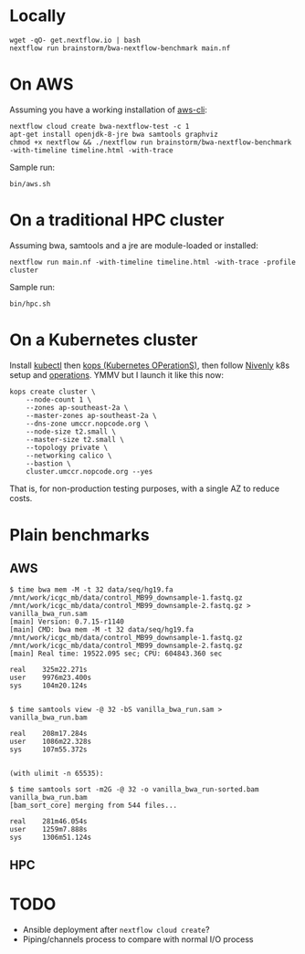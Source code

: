 Locally
=======

	wget -qO- get.nextflow.io | bash
	nextflow run brainstorm/bwa-nextflow-benchmark main.nf


On AWS
======

Assuming you have a working installation of [aws-cli](https://github.com/aws/aws-cli):

    nextflow cloud create bwa-nextflow-test -c 1
    apt-get install openjdk-8-jre bwa samtools graphviz
    chmod +x nextflow && ./nextflow run brainstorm/bwa-nextflow-benchmark -with-timeline timeline.html -with-trace

Sample run:

	bin/aws.sh

On a traditional HPC cluster
============================

Assuming bwa, samtools and a jre are module-loaded or installed:

	nextflow run main.nf -with-timeline timeline.html -with-trace -profile cluster

Sample run:

	bin/hpc.sh

On a Kubernetes cluster
=======================

Install [kubectl](https://kubernetes.io/docs/tasks/kubectl/install/) then [kops (Kubernetes OPerationS)](https://github.com/kubernetes/kops/blob/master/docs/install.md), then follow [Nivenly](https://www.nivenly.com/kops-1-5-1/) k8s setup and [operations](https://www.nivenly.com/2nd-hour/). YMMV but I launch it like this now:

	kops create cluster \
		--node-count 1 \
		--zones ap-southeast-2a \
		--master-zones ap-southeast-2a \
		--dns-zone umccr.nopcode.org \
		--node-size t2.small \
		--master-size t2.small \
		--topology private \
		--networking calico \
		--bastion \
		cluster.umccr.nopcode.org --yes

That is, for non-production testing purposes, with a single AZ to reduce costs.


Plain benchmarks
================

AWS
---

    $ time bwa mem -M -t 32 data/seq/hg19.fa /mnt/work/icgc_mb/data/control_MB99_downsample-1.fastq.gz /mnt/work/icgc_mb/data/control_MB99_downsample-2.fastq.gz > vanilla_bwa_run.sam
    [main] Version: 0.7.15-r1140
    [main] CMD: bwa mem -M -t 32 data/seq/hg19.fa /mnt/work/icgc_mb/data/control_MB99_downsample-1.fastq.gz /mnt/work/icgc_mb/data/control_MB99_downsample-2.fastq.gz
    [main] Real time: 19522.095 sec; CPU: 604843.360 sec

    real    325m22.271s
    user    9976m23.400s
    sys     104m20.124s

	
	$ time samtools view -@ 32 -bS vanilla_bwa_run.sam > vanilla_bwa_run.bam

	real    208m17.284s
	user    1086m22.328s
	sys     107m55.372s


	(with ulimit -n 65535):

	$ time samtools sort -m2G -@ 32 -o vanilla_bwa_run-sorted.bam vanilla_bwa_run.bam                                               
	[bam_sort_core] merging from 544 files...

	real    281m46.054s
	user    1259m7.888s
	sys     1306m51.124s

HPC
---

	



TODO
====

* Ansible deployment after `nextflow cloud create`?
* Piping/channels process to compare with normal I/O process
